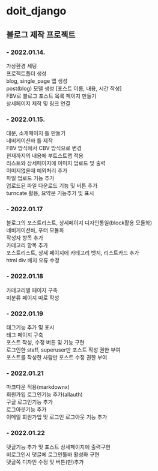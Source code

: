 # doit_django
## 블로그 제작 프로젝트
   
### - 2022.01.14.   
가상환경 세팅   
프로젝트폴더 생성   
blog, single_page 앱 생성   
post(blog) 모델 생성 [포스트 이름, 내용, 시간 작성]   
FBV로 블로그 포스트 목록 페이지 만들기   
상세페이지 제작 및 링크 연결   
   
### - 2022.01.15.   
대문, 소개페이지 틀 만들기   
네비게이션바 틀 제작   
FBV 방식에서 CBV 방식으로 변경   
현재까지의 내용에 부트스트랩 적용   
리스트와 상세페이지에 이미지 업로드 및 출력   
이미지없을때 예외처리 추가   
파일 업로드 기능 추가   
업로드된 파일 다운로드 기능 및 버튼 추가   
turncate 활용, 요약문 기능추가 및 표시   
   
### - 2022.01.17
블로그의 포스트리스트, 상세페이지 디자인통일(block활용 모듈화)   
네비게이션바, 푸터 모듈화   
작성자 항목 추가   
카테고리 항목 추가   
포스트리스트, 상세 페이지에 카테고리 뱃지, 리스트카드 추가   
html div 배치 오류 수정   
   
### - 2022.01.18
카테고리별 페이지 구축   
미분류 페이지 따로 작성   
   
### - 2022.01.19
태그기능 추가 및 표시   
태그 페이지 구축   
포스트 작성, 수정 버튼 및 기능 구현   
로그인한 staff, superuser만 포스트 작성 권한 부여   
포스트를 작성한 사람만 포스트 수정 권한 부여   
   
### - 2022.01.21
마크다운 적용(markdownx)   
회원가입 로그인기능 추가(allauth)   
구글 로그인기능 추가   
로그아웃기능 추가   
이메일 회원가입 및 로그인 로그아웃 기능 추가   
   
### - 2022.01.22
댓글기능 추가 및 포스트 상세페이지에 출력구현   
비로그인시 댓글에 로그인툴바 활성화 구현   
댓글쪽 디자인 수정 및 버튼(만)추가   
   